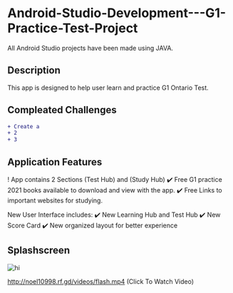 # Android-Studio-Development---G1-Practice-Test-Project
All Android Studio projects have been made using JAVA. 

## Description 
This app is designed to help user learn and practice G1 Ontario Test. 

## Compleated Challenges
```diff
+ Create a 
+ 2
+ 3
```
## Application Features
! App contains 2 Sections (Test Hub) and (Study Hub)
✔️ Free G1 practice 2021 books available to download and view with the app.
✔️ Free Links to important websites for studying.

New User Interface includes:
✔️ New Learning Hub and Test Hub
✔️ New Score Card
✔️ New organized layout for better experience

## Splashscreen
![hi](https://github.com/noelshereportfolio/Android-Studio-Development---G1-Practice-Test-Application/blob/main/readme_assets/gif_splash.gif)

http://noel10998.rf.gd/videos/flash.mp4 (Click To Watch Video)
